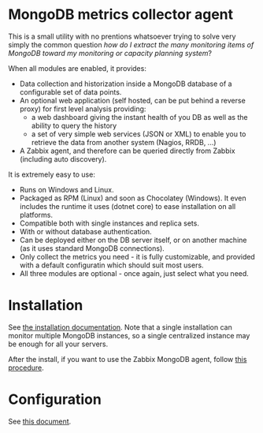 # MongoDB metrics collector agent

This is a small utility with no prentions whatsoever trying to solve very simply the common question 
*how do I extract the many monitoring items of MongoDB toward my monitoring or capacity planning system*?

When all modules are enabled, it provides:
* Data collection and historization inside a MongoDB database of a configurable set of data points.
* An optional web application (self hosted, can be put behind a reverse proxy) for first level analysis providing:
    * a web dashboard giving the instant health of you DB as well as the ability to query the history
    * a set of very simple web services (JSON or XML) to enable you to retrieve the data from another 
      system (Nagios, RRDB, ...)
* A Zabbix agent, and therefore can be queried directly from Zabbix (including auto discovery).

It is extremely easy to use:    
* Runs on Windows and Linux.
* Packaged as RPM (Linux) and soon as Chocolatey (Windows). It even includes the runtime it uses (dotnet core) to ease installation on all platforms.
* Compatible both with single instances and replica sets.
* With or without database authentication.
* Can be deployed either on the DB server itself, or on another machine (as it uses standard MongoDB connections).
* Only collect the metrics you need - it is fully customizable, and provided with a default configuratin which should suit most users.
* All three modules are optional - once again, just select what you need.

# Installation

See [the installation documentation](./doc/INSTALL.md). Note that a single installation 
can monitor multiple MongoDB instances, so a single centralized instance may be enough for all your servers.

After the install, if you want to use the Zabbix MongoDB agent, follow [this procedure](./doc/ZABBIX_INSTALL.md).

# Configuration

See [this document](./doc/CONFIG.md).
